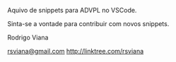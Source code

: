 Aquivo de snippets para ADVPL no VSCode.

Sinta-se a vontade para contribuir com novos snippets.




Rodrigo Viana

rsviana@gmail.com
http://linktree.com/rsviana